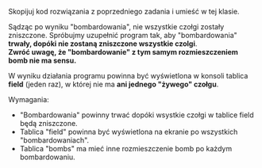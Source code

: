 Skopijuj kod rozwiązania z poprzedniego zadania i umieść w tej klasie.

Sądząc po wyniku "bombardowania", nie wszystkie czołgi zostały zniszczone.
Spróbujmy uzupełnić program tak, aby "bombardowania" **trwały, dopóki nie zostaną zniszczone wszystkie czolgi**.\
**Zwróć uwagę, że "bombardowanie" z tym samym rozmieszczeniem bomb nie ma sensu.**

W wyniku działania programu powinna być wyświetlona w konsoli tablica **field** (jeden raz),
w której nie ma **ani jednego "żywego" czołgu**.

Wymagania:

- "Bombardowania" powinny trwać dopóki wsystkie czołgi w tablice field będą zniszczone.
- Tablica "field" powinna być wyświetlona na ekranie po wszystkich "bombardowaniach".
- Tablica "bombs" ma mieć inne rozmieszczenie bomb po każdym bombardowaniu.

